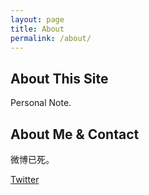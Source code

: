 ```yaml
---
layout: page
title: About
permalink: /about/
---
```


## About This Site

Personal Note.

## About Me & Contact

微博已死。

[Twitter](http://twitter.com/andelf)
